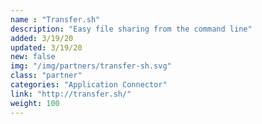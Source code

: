 ```yaml
---
name : "Transfer.sh"
description: "Easy file sharing from the command line"
added: 3/19/20
updated: 3/19/20
new: false
img: "/img/partners/transfer-sh.svg"
class: "partner"
categories: "Application Connector"
link: "http://transfer.sh/"
weight: 100
---
```

